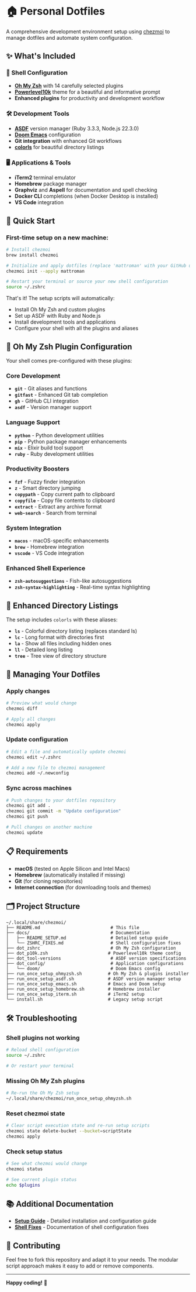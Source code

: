 # 🏠 Personal Dotfiles

A comprehensive development environment setup using [chezmoi](https://chezmoi.io/) to manage dotfiles and automate system configuration.

## ✨ What's Included

### 🐚 Shell Configuration
- **[Oh My Zsh](https://ohmyz.sh/)** with 14 carefully selected plugins
- **[Powerlevel10k](https://github.com/romkatv/powerlevel10k)** theme for a beautiful and informative prompt
- **Enhanced plugins** for productivity and development workflow

### 🛠 Development Tools
- **[ASDF](https://asdf-vm.com/)** version manager (Ruby 3.3.3, Node.js 22.3.0)
- **[Doom Emacs](https://github.com/doomemacs/doomemacs)** configuration
- **Git integration** with enhanced Git workflows
- **[colorls](https://github.com/athityakumar/colorls)** for beautiful directory listings

### 🖥 Applications & Tools
- **iTerm2** terminal emulator
- **Homebrew** package manager
- **Graphviz** and **Aspell** for documentation and spell checking
- **Docker CLI** completions (when Docker Desktop is installed)
- **VS Code** integration

## 🚀 Quick Start

### First-time setup on a new machine:

```bash
# Install chezmoi
brew install chezmoi

# Initialize and apply dotfiles (replace 'mattroman' with your GitHub username)
chezmoi init --apply mattroman

# Restart your terminal or source your new shell configuration
source ~/.zshrc
```

That's it! The setup scripts will automatically:
- Install Oh My Zsh and custom plugins
- Set up ASDF with Ruby and Node.js
- Install development tools and applications
- Configure your shell with all the plugins and aliases

## 🔧 Oh My Zsh Plugin Configuration

Your shell comes pre-configured with these plugins:

### Core Development
- **`git`** - Git aliases and functions
- **`gitfast`** - Enhanced Git tab completion
- **`gh`** - GitHub CLI integration
- **`asdf`** - Version manager support

### Language Support  
- **`python`** - Python development utilities
- **`pip`** - Python package manager enhancements
- **`mix`** - Elixir build tool support
- **`ruby`** - Ruby development utilities

### Productivity Boosters
- **`fzf`** - Fuzzy finder integration
- **`z`** - Smart directory jumping
- **`copypath`** - Copy current path to clipboard
- **`copyfile`** - Copy file contents to clipboard  
- **`extract`** - Extract any archive format
- **`web-search`** - Search from terminal

### System Integration
- **`macos`** - macOS-specific enhancements
- **`brew`** - Homebrew integration
- **`vscode`** - VS Code integration

### Enhanced Shell Experience
- **`zsh-autosuggestions`** - Fish-like autosuggestions
- **`zsh-syntax-highlighting`** - Real-time syntax highlighting

## 📁 Enhanced Directory Listings

The setup includes `colorls` with these aliases:
- **`ls`** - Colorful directory listing (replaces standard ls)
- **`lc`** - Long format with directories first
- **`la`** - Show all files including hidden ones  
- **`ll`** - Detailed long listing
- **`tree`** - Tree view of directory structure

## 🔄 Managing Your Dotfiles

### Apply changes
```bash
# Preview what would change
chezmoi diff

# Apply all changes
chezmoi apply
```

### Update configuration
```bash
# Edit a file and automatically update chezmoi
chezmoi edit ~/.zshrc

# Add a new file to chezmoi management
chezmoi add ~/.newconfig
```

### Sync across machines
```bash
# Push changes to your dotfiles repository
chezmoi git add .
chezmoi git commit -m "Update configuration"
chezmoi git push

# Pull changes on another machine
chezmoi update
```

## 📋 Requirements

- **macOS** (tested on Apple Silicon and Intel Macs)
- **Homebrew** (automatically installed if missing)
- **Git** (for cloning repositories)
- **Internet connection** (for downloading tools and themes)

## 🗂 Project Structure

```
~/.local/share/chezmoi/
├── README.md                           # This file
├── docs/                               # Documentation
│   ├── README_SETUP.md                 # Detailed setup guide
│   └── ZSHRC_FIXES.md                  # Shell configuration fixes
├── dot_zshrc                           # Oh My Zsh configuration
├── dot_p10k.zsh                       # Powerlevel10k theme config
├── dot_tool-versions                   # ASDF version specifications
├── dot_config/                         # Application configurations
│   └── doom/                           # Doom Emacs config
├── run_once_setup_ohmyzsh.sh          # Oh My Zsh & plugins installer
├── run_once_setup_asdf.sh             # ASDF version manager setup
├── run_once_setup_emacs.sh            # Emacs and Doom setup
├── run_once_setup_homebrew.sh         # Homebrew installer
├── run_once_setup_iterm.sh            # iTerm2 setup
└── install.sh                         # Legacy setup script
```

## 🛠 Troubleshooting

### Shell plugins not working
```bash
# Reload shell configuration
source ~/.zshrc

# Or restart your terminal
```

### Missing Oh My Zsh plugins
```bash
# Re-run the Oh My Zsh setup
~/.local/share/chezmoi/run_once_setup_ohmyzsh.sh
```

### Reset chezmoi state
```bash
# Clear script execution state and re-run setup scripts
chezmoi state delete-bucket --bucket=scriptState
chezmoi apply
```

### Check setup status
```bash
# See what chezmoi would change
chezmoi status

# See current plugin status
echo $plugins
```

## 📚 Additional Documentation

- **[Setup Guide](docs/README_SETUP.md)** - Detailed installation and configuration guide
- **[Shell Fixes](docs/ZSHRC_FIXES.md)** - Documentation of shell configuration fixes

## 🤝 Contributing

Feel free to fork this repository and adapt it to your needs. The modular script approach makes it easy to add or remove components.

---

**Happy coding!** 🎉
